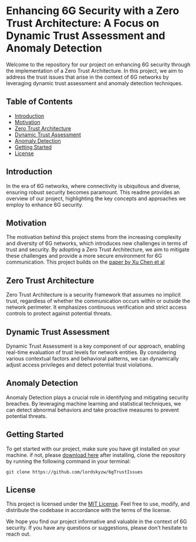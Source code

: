# Enhancing 6G Security with a Zero Trust Architecture: A Focus on Dynamic Trust Assessment and Anomaly Detection

Welcome to the repository for our project on enhancing 6G security through the implementation of a Zero Trust Architecture. In this project, we aim to address the trust issues that arise in the context of 6G networks by leveraging dynamic trust assessment and anomaly detection techniques.

## Table of Contents
- [Introduction](#introduction)
- [Motivation](#motivation)
- [Zero Trust Architecture](#zero-trust-architecture)
- [Dynamic Trust Assessment](#dynamic-trust-assessment)
- [Anomaly Detection](#anomaly-detection)
- [Getting Started](#getting-started)
- [License](#license)

## Introduction
In the era of 6G networks, where connectivity is ubiquitous and diverse, ensuring robust security becomes paramount. This readme provides an overview of our project, highlighting the key concepts and approaches we employ to enhance 6G security.

## Motivation
The motivation behind this project stems from the increasing complexity and diversity of 6G networks, which introduces new challenges in terms of trust and security. By adopting a Zero Trust Architecture, we aim to mitigate these challenges and provide a more secure environment for 6G communication. This  project builds on the [paper by Xu Chen et al](https://arxiv.org/pdf/2203.07716)

## Zero Trust Architecture
Zero Trust Architecture is a security framework that assumes no implicit trust, regardless of whether the communication occurs within or outside the network perimeter. It emphasizes continuous verification and strict access controls to protect against potential threats.

## Dynamic Trust Assessment
Dynamic Trust Assessment is a key component of our approach, enabling real-time evaluation of trust levels for network entities. By considering various contextual factors and behavioral patterns, we can dynamically adjust access privileges and detect potential trust violations.

## Anomaly Detection
Anomaly Detection plays a crucial role in identifying and mitigating security breaches. By leveraging machine learning and statistical techniques, we can detect abnormal behaviors and take proactive measures to prevent potential threats.

## Getting Started
To get started with our project, make sure you have git installed on your machine.
if not, please [download here](https://git-scm.com/downloads)
after installing, clone the repository by running the following command in your terminal:


`git clone https://github.com/lordskyzw/6gTrustIssues`



## License
This project is licensed under the [MIT License](./LICENSE). Feel free to use, modify, and distribute the codebase in accordance with the terms of the license.

We hope you find our project informative and valuable in the context of 6G security. If you have any questions or suggestions, please don't hesitate to reach out.
